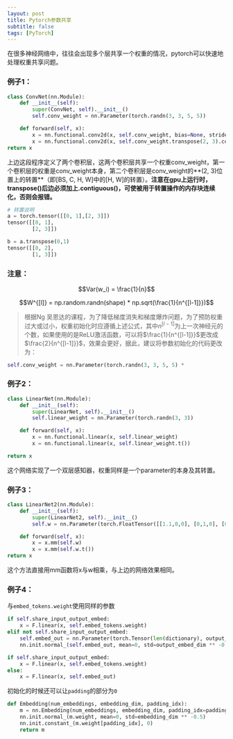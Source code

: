 ```yaml
---
layout: post
title: Pytorch参数共享
subtitle: false
tags: [PyTorch]
---
```


<!-- ## Pytorch参数共享 -->
在很多神经网络中，往往会出现多个层共享一个权重的情况，pytorch可以快速地处理权重共享问题。

### 例子1：

```python
class ConvNet(nn.Module):
    def __init__(self):
        super(ConvNet, self).__init__()
        self.conv_weight = nn.Parameter(torch.randn(3, 3, 5, 5))

    def forward(self, x):
        x = nn.functional.conv2d(x, self.conv_weight, bias=None, stride=1, padding=2, dilation=1, groups=1)
        x = nn.functional.conv2d(x, self.conv_weight.transpose(2, 3).contiguous(), bias=None, stride=1, padding=0, dilation=1, groups=1)
return x

```

上边这段程序定义了两个卷积层，这两个卷积层共享一个权重conv_weight，第一个卷积层的权重是conv_weight本身，第二个卷积层是conv_weight的**(2, 3)位置上的转置**（即[BS, C, H, W]中的[H, W]的转置）。**注意在gpu上运行时，transpose()后边必须加上.contiguous()，可使被用于转置操作的内存块连续化，否则会报错。**

```python
# 转置说明
a = torch.tensor([[0, 1],[2, 3]])
tensor([[0, 1],
        [2, 3]])

b = a.transpose(0,1)
tensor([[0, 2],
        [1, 3]])
```

### 注意：

$$Var(w_i) = \frac{1}{n}$$

$$W^{[l]} = np.random.randn(shape) * np.sqrt(\frac{1}{n^{[l-1]}})$$

> 根据Ng 吴恩达的课程，为了降低梯度消失和梯度爆炸问题，为了预防权重过大或过小，权重初始化时应遵循上述公式，其中$n^{[l-1]}$为上一次神经元的个数，如果使用的是ReLU激活函数，可以将$\frac{1}{n^{[l-1]}}$更改成$\frac{2}{n^{[l-1]}}$，效果会更好，据此，建议将参数初始化的代码更改为：

```python
self.conv_weight = nn.Parameter(torch.randn(3, 3, 5, 5) * 																			torch.tensor(2/num_features).sqrt_())
```

### 例子2：

```python
class LinearNet(nn.Module):
    def __init__(self):
        super(LinearNet, self).__init__()
        self.linear_weight = nn.Parameter(torch.randn(3, 3))

    def forward(self, x):
        x = nn.functional.linear(x, self.linear_weight)
        x = nn.functional.linear(x, self.linear_weight.t())

return x
```

这个网络实现了一个双层感知器，权重同样是一个parameter的本身及其转置。

### 例子3：

```python
class LinearNet2(nn.Module):
    def __init__(self):
        super(LinearNet2, self).__init__()
        self.w = nn.Parameter(torch.FloatTensor([[1.1,0,0], [0,1,0], [0,0,1]]))

    def forward(self, x):
        x = x.mm(self.w)
        x = x.mm(self.w.t())
return x
```

这个方法直接用mm函数将x与w相乘，与上边的网络效果相同。

### 例子4：

与`embed_tokens.weight`使用同样的参数

```python
if self.share_input_output_embed:
    x = F.linear(x, self.embed_tokens.weight)
elif not self.share_input_output_embed:
    self.embed_out = nn.Parameter(torch.Tensor(len(dictionary), output_embed_dim))
    nn.init.normal_(self.embed_out, mean=0, std=output_embed_dim ** -0.5)

if self.share_input_output_embed:
    x = F.linear(x, self.embed_tokens.weight)
else:
    x = F.linear(x, self.embed_out)
```

初始化的时候还可以让`padding`的部分为`0`

```python
def Embedding(num_embeddings, embedding_dim, padding_idx):
    m = nn.Embedding(num_embeddings, embedding_dim, padding_idx=padding_idx)
    nn.init.normal_(m.weight, mean=0, std=embedding_dim ** -0.5)
    nn.init.constant_(m.weight[padding_idx], 0)
    return m
```
